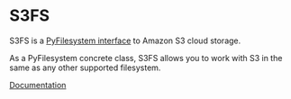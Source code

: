 # S3FS

S3FS is a [PyFilesystem interface](https://docs.pyfilesystem.org/) to
Amazon S3 cloud storage.

As a PyFilesystem concrete class, S3FS allows you to work with S3 in the
same as any other supported filesystem.

[Documentation](http://fs-s3fs.readthedocs.io/en/latest/)